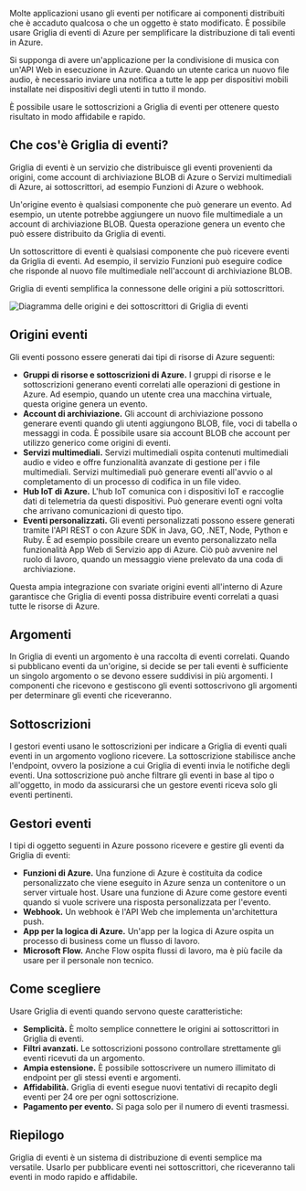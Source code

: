 Molte applicazioni usano gli eventi per notificare ai componenti distribuiti che è accaduto qualcosa o che un oggetto è stato modificato. È possibile usare Griglia di eventi di Azure per semplificare la distribuzione di tali eventi in Azure.

Si supponga di avere un'applicazione per la condivisione di musica con un'API Web in esecuzione in Azure. Quando un utente carica un nuovo file audio, è necessario inviare una notifica a tutte le app per dispositivi mobili installate nei dispositivi degli utenti in tutto il mondo.

È possibile usare le sottoscrizioni a Griglia di eventi per ottenere questo risultato in modo affidabile e rapido.

## <a name="what-is-event-grid"></a>Che cos'è Griglia di eventi?

Griglia di eventi è un servizio che distribuisce gli eventi provenienti da origini, come account di archiviazione BLOB di Azure o Servizi multimediali di Azure, ai sottoscrittori, ad esempio Funzioni di Azure o webhook.

Un'origine evento è qualsiasi componente che può generare un evento. Ad esempio, un utente potrebbe aggiungere un nuovo file multimediale a un account di archiviazione BLOB. Questa operazione genera un evento che può essere distribuito da Griglia di eventi.

Un sottoscrittore di eventi è qualsiasi componente che può ricevere eventi da Griglia di eventi. Ad esempio, il servizio Funzioni può eseguire codice che risponde al nuovo file multimediale nell'account di archiviazione BLOB.

Griglia di eventi semplifica la connessone delle origini a più sottoscrittori.

![Diagramma delle origini e dei sottoscrittori di Griglia di eventi](../images/6-event-grid.png)

## <a name="event-sources"></a>Origini eventi

Gli eventi possono essere generati dai tipi di risorse di Azure seguenti:

- **Gruppi di risorse e sottoscrizioni di Azure.** I gruppi di risorse e le sottoscrizioni generano eventi correlati alle operazioni di gestione in Azure. Ad esempio, quando un utente crea una macchina virtuale, questa origine genera un evento.
- **Account di archiviazione.** Gli account di archiviazione possono generare eventi quando gli utenti aggiungono BLOB, file, voci di tabella o messaggi in coda. È possibile usare sia account BLOB che account per utilizzo generico come origini di eventi.
- **Servizi multimediali.** Servizi multimediali ospita contenuti multimediali audio e video e offre funzionalità avanzate di gestione per i file multimediali. Servizi multimediali può generare eventi all'avvio o al completamento di un processo di codifica in un file video.
- **Hub IoT di Azure.** L'hub IoT comunica con i dispositivi IoT e raccoglie dati di telemetria da questi dispositivi. Può generare eventi ogni volta che arrivano comunicazioni di questo tipo.
- **Eventi personalizzati.** Gli eventi personalizzati possono essere generati tramite l'API REST o con Azure SDK in Java, GO, .NET, Node, Python e Ruby. È ad esempio possibile creare un evento personalizzato nella funzionalità App Web di Servizio app di Azure. Ciò può avvenire nel ruolo di lavoro, quando un messaggio viene prelevato da una coda di archiviazione.

Questa ampia integrazione con svariate origini eventi all'interno di Azure garantisce che Griglia di eventi possa distribuire eventi correlati a quasi tutte le risorse di Azure.

## <a name="topics"></a>Argomenti

In Griglia di eventi un argomento è una raccolta di eventi correlati. Quando si pubblicano eventi da un'origine, si decide se per tali eventi è sufficiente un singolo argomento o se devono essere suddivisi in più argomenti. I componenti che ricevono e gestiscono gli eventi sottoscrivono gli argomenti per determinare gli eventi che riceveranno.

## <a name="subscriptions"></a>Sottoscrizioni

I gestori eventi usano le sottoscrizioni per indicare a Griglia di eventi quali eventi in un argomento vogliono ricevere. La sottoscrizione stabilisce anche l'endpoint, ovvero la posizione a cui Griglia di eventi invia le notifiche degli eventi. Una sottoscrizione può anche filtrare gli eventi in base al tipo o all'oggetto, in modo da assicurarsi che un gestore eventi riceva solo gli eventi pertinenti.

## <a name="event-handlers"></a>Gestori eventi

I tipi di oggetto seguenti in Azure possono ricevere e gestire gli eventi da Griglia di eventi:

- **Funzioni di Azure.** Una funzione di Azure è costituita da codice personalizzato che viene eseguito in Azure senza un contenitore o un server virtuale host. Usare una funzione di Azure come gestore eventi quando si vuole scrivere una risposta personalizzata per l'evento.
- **Webhook.** Un webhook è l'API Web che implementa un'architettura push.
- **App per la logica di Azure.** Un'app per la logica di Azure ospita un processo di business come un flusso di lavoro.
- **Microsoft Flow.** Anche Flow ospita flussi di lavoro, ma è più facile da usare per il personale non tecnico.

## <a name="how-to-choose"></a>Come scegliere

Usare Griglia di eventi quando servono queste caratteristiche:

- **Semplicità.** È molto semplice connettere le origini ai sottoscrittori in Griglia di eventi.
- **Filtri avanzati.** Le sottoscrizioni possono controllare strettamente gli eventi ricevuti da un argomento.
- **Ampia estensione.** È possibile sottoscrivere un numero illimitato di endpoint per gli stessi eventi e argomenti.
- **Affidabilità.** Griglia di eventi esegue nuovi tentativi di recapito degli eventi per 24 ore per ogni sottoscrizione.
- **Pagamento per evento.** Si paga solo per il numero di eventi trasmessi.

## <a name="summary"></a>Riepilogo

Griglia di eventi è un sistema di distribuzione di eventi semplice ma versatile. Usarlo per pubblicare eventi nei sottoscrittori, che riceveranno tali eventi in modo rapido e affidabile.